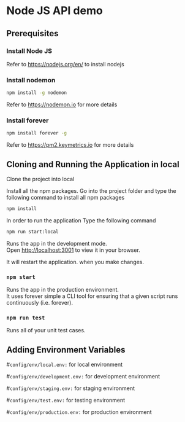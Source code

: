 # Node JS API demo

## Prerequisites

### Install Node JS
Refer to https://nodejs.org/en/ to install nodejs

### Install nodemon

```bash
npm install -g nodemon
```
Refer to https://nodemon.io for more details

### Install forever

```bash
npm install forever -g
```
Refer to https://pm2.keymetrics.io for more details

## Cloning and Running the Application in local

Clone the project into local

Install all the npm packages. Go into the project folder and type the following command to install all npm packages

```bash
npm install
```

In order to run the application Type the following command

```bash
npm run start:local
```

Runs the app in the development mode.\
Open [http://localhost:3001](http://localhost:3001) to view it in your browser.

It will restart the application. when you make changes.

### `npm start`
Runs the app in the production environment.\
It uses forever simple a CLI tool for ensuring that a given script runs continuously (i.e. forever). 

### `npm run test`
Runs all of your unit test cases.

## Adding Environment Variables

#`config/env/local.env:` for local environment

#`config/env/development.env:` for development environment

#`config/env/staging.env:` for staging environment

#`config/env/test.env:` for testing environment

#`config/env/production.env:` for production environment